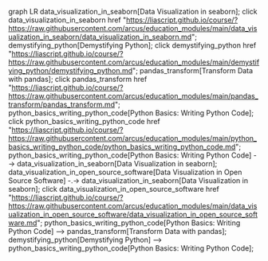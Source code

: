 graph LR
data_visualization_in_seaborn[Data Visualization in seaborn];
click data_visualization_in_seaborn href "https://liascript.github.io/course/?https://raw.githubusercontent.com/arcus/education_modules/main/data_visualization_in_seaborn/data_visualization_in_seaborn.md";
demystifying_python[Demystifying Python];
click demystifying_python href "https://liascript.github.io/course/?https://raw.githubusercontent.com/arcus/education_modules/main/demystifying_python/demystifying_python.md";
pandas_transform[Transform Data with pandas];
click pandas_transform href "https://liascript.github.io/course/?https://raw.githubusercontent.com/arcus/education_modules/main/pandas_transform/pandas_transform.md";
python_basics_writing_python_code[Python Basics: Writing Python Code];
click python_basics_writing_python_code href "https://liascript.github.io/course/?https://raw.githubusercontent.com/arcus/education_modules/main/python_basics_writing_python_code/python_basics_writing_python_code.md";
python_basics_writing_python_code[Python Basics: Writing Python Code] --> data_visualization_in_seaborn[Data Visualization in seaborn];
data_visualization_in_open_source_software[Data Visualization in Open Source Software] -.-> data_visualization_in_seaborn[Data Visualization in seaborn];
click data_visualization_in_open_source_software href "https://liascript.github.io/course/?https://raw.githubusercontent.com/arcus/education_modules/main/data_visualization_in_open_source_software/data_visualization_in_open_source_software.md";
python_basics_writing_python_code[Python Basics: Writing Python Code] --> pandas_transform[Transform Data with pandas];
demystifying_python[Demystifying Python] --> python_basics_writing_python_code[Python Basics: Writing Python Code];

